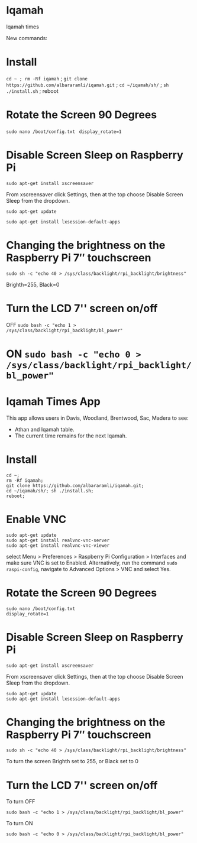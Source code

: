 
# Iqamah
Iqamah times

New commands:

# Install
```cd ~ ; rm -Rf iqamah``` ; ```git clone https://github.com/albararamli/iqamah.git``` ; ```cd ~/iqamah/sh/``` ; ```sh ./install.sh``` ; reboot

# Rotate the Screen 90 Degrees
```sudo nano /boot/config.txt ```
```display_rotate=1 ```



# Disable Screen Sleep on Raspberry Pi

```sudo apt-get install xscreensaver```

From xscreensaver click Settings, then at the top choose Disable Screen Sleep from the dropdown. 

```sudo apt-get update```

```sudo apt-get install lxsession-default-apps```


# Changing the brightness on the Raspberry Pi 7″ touchscreen

```sudo sh -c "echo 40 > /sys/class/backlight/rpi_backlight/brightness"```

Brighth=255, Black=0

# Turn the LCD 7'' screen on/off
OFF
```sudo bash -c "echo 1 > /sys/class/backlight/rpi_backlight/bl_power"```

ON
```sudo bash -c "echo 0 > /sys/class/backlight/rpi_backlight/bl_power"```
=======
# Iqamah Times App
This app allows users in Davis, Woodland, Brentwood, Sac, Madera to see:
- Athan and Iqamah table.
- The current time remains for the next Iqamah.

# Install
```
cd ~; 
rm -Rf iqamah;
git clone https://github.com/albararamli/iqamah.git; 
cd ~/iqamah/sh/; sh ./install.sh; 
reboot;
```

# Enable VNC
```
sudo apt-get update 
sudo apt-get install realvnc-vnc-server 
sudo apt-get install realvnc-vnc-viewer
```
select Menu > Preferences > Raspberry Pi Configuration > Interfaces and make sure VNC is set to Enabled.
Alternatively, run the command ```sudo raspi-config```, navigate to Advanced Options > VNC and select Yes.

# Rotate the Screen 90 Degrees
```
sudo nano /boot/config.txt
display_rotate=1
```

# Disable Screen Sleep on Raspberry Pi
```
sudo apt-get install xscreensaver
```

From xscreensaver click Settings, then at the top choose Disable Screen Sleep from the dropdown. 
```
sudo apt-get update
sudo apt-get install lxsession-default-apps
```

# Changing the brightness on the Raspberry Pi 7″ touchscreen
```
sudo sh -c "echo 40 > /sys/class/backlight/rpi_backlight/brightness"
```
To turn the screen Brighth set to 255, or Black set to 0

# Turn the LCD 7'' screen on/off
To turn OFF
```
sudo bash -c "echo 1 > /sys/class/backlight/rpi_backlight/bl_power"
```
To turn ON
```
sudo bash -c "echo 0 > /sys/class/backlight/rpi_backlight/bl_power"
```

